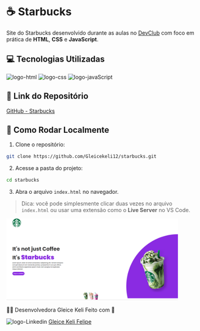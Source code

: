 # ☕ Starbucks

Site do Starbucks desenvolvido durante as aulas no <a href="https://rodolfomori.com.br/devclub">DevClub</a> com foco em prática de **HTML**, **CSS** e **JavaScript**.

## 💻 Tecnologias Utilizadas

<img src="https://img.shields.io/badge/HTML5-E34F26?style=for-the-badge&logo=html5&logoColor=white" alt="logo-html" />

<img src="https://img.shields.io/badge/CSS3-1572B6?style=for-the-badge&logo=css3&logoColor=white" alt="logo-css"/>

<img src="https://img.shields.io/badge/JavaScript-F7DF1E?style=for-the-badge&logo=javascript&logoColor=black" alt="logo-javaScript"/>

## 🔗 Link do Repositório

[GitHub - Starbucks](https://github.com/Gleicekeli12/starbucks.git)

## 🚀 Como Rodar Localmente

1. Clone o repositório:

  ```bash
  git clone https://github.com/Gleicekeli12/starbucks.git
  ```

2. Acesse a pasta do projeto:

  ```bash
  cd starbucks
  ```

3. Abra o arquivo `index.html` no navegador.

> Dica: você pode simplesmente clicar duas vezes no arquivo `index.html` ou usar uma extensão como o **Live Server** no VS Code.

<img src="https://github.com/Gleicekeli12/starbucks/blob/master/img/starbucks.PNG?raw=true" alt="site" width="450"/>

🙋‍♀️ Desenvolvedora Gleice Keli Feito com 💙

<img src="https://img.icons8.com/?size=100&id=84888&format=png&color=999999" alt="logo-Linkedin" width="30" /> <a href="https://www.linkedin.com/in/gleice-keli-felipe9670/">Gleice Keli Felipe</a>


